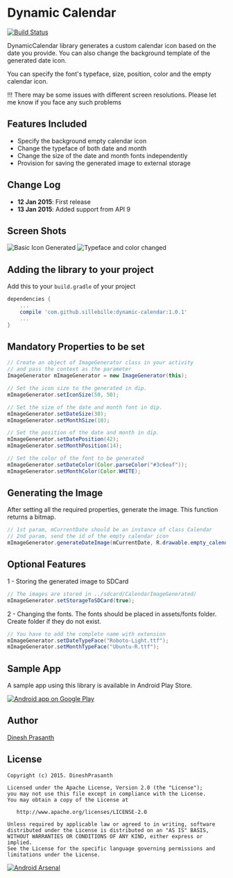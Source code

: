Dynamic Calendar
================
[![Build Status](https://travis-ci.org/SilleBille/DynamicCalendar.svg?branch=master)](https://travis-ci.org/SilleBille/DynamicCalendar)

DynamicCalendar library generates a custom calendar icon based on the date you provide. You can also change the background template of the generated date icon.

You can specify the font's typeface, size, position, color and the empty calendar icon.

!!! There may be some issues with different screen resolutions. Please let me know if you face any such problems

Features Included
-----------------
- Specify the background empty calendar icon
- Change the typeface of both date and month 
- Change the size of the date and month fonts independently
- Provision for saving the generated image to external storage

Change Log
----------
- **12 Jan 2015**: First release
- **13 Jan 2015**: Added support from API 9

Screen Shots
------------
![Basic Icon Generated][1]
![Typeface and color changed][2]

Adding the library to your project
----------------------------------
Add this to your `build.gradle` of your project

```groovy
dependencies {
    ...
    compile 'com.github.sillebille:dynamic-calendar:1.0.1'
    ...
}
```
    

## Mandatory Properties to be set

```java
// Create an object of ImageGenerator class in your activity
// and pass the context as the parameter
ImageGenerator mImageGenerator = new ImageGenerator(this);

// Set the icon size to the generated in dip. 
mImageGenerator.setIconSize(50, 50);

// Set the size of the date and month font in dip.
mImageGenerator.setDateSize(30);
mImageGenerator.setMonthSize(10);

// Set the position of the date and month in dip.
mImageGenerator.setDatePosition(42);
mImageGenerator.setMonthPosition(14);

// Set the color of the font to be generated
mImageGenerator.setDateColor(Color.parseColor("#3c6eaf"));
mImageGenerator.setMonthColor(Color.WHITE);
```

## Generating the Image
After setting all the required properties, generate the image. This function returns a bitmap.

```java
// 1st param, mCurrentDate should be an instance of class Calendar
// 2nd param, send the id of the empty calendar icon
mImageGenerator.generateDateImage(mCurrentDate, R.drawable.empty_calendar);
```

## Optional Features
1 - Storing the generated image to SDCard

```java
// The images are stored in ../sdcard/CalendarImageGenerated/
mImageGenerator.setStorageToSDCard(true);
```

2 - Changing the fonts.
The fonts should be placed in assets/fonts folder. Create folder if they do not exist.

```java
// You have to add the complete name with extension
mImageGenerator.setDateTypeFace("Roboto-Light.ttf");
mImageGenerator.setMonthTypeFace("Ubuntu-R.ttf");
```

Sample App
----------
A sample app using this library is available in Android Play Store.

<a href="http://goo.gl/ddpZny">
  <img alt="Android app on Google Play"
       src="https://developer.android.com/images/brand/en_app_rgb_wo_60.png" />
</a>

Author
------
[Dinesh Prasanth](https://github.com/SilleBille)

License
-------

    Copyright (c) 2015. DineshPrasanth

    Licensed under the Apache License, Version 2.0 (the "License");
    you may not use this file except in compliance with the License.
    You may obtain a copy of the License at

       http://www.apache.org/licenses/LICENSE-2.0

    Unless required by applicable law or agreed to in writing, software
    distributed under the License is distributed on an "AS IS" BASIS,
    WITHOUT WARRANTIES OR CONDITIONS OF ANY KIND, either express or implied.
    See the License for the specific language governing permissions and
    limitations under the License.

[![Android Arsenal](https://img.shields.io/badge/Android%20Arsenal-Dynamic%20Calendar-brightgreen.svg?style=flat)](https://android-arsenal.com/details/1/1366)

 [1]: https://raw.github.com/SilleBille/DynamicCalendar/master/sample-images/BasicActivity.png
 [2]: https://raw.github.com/SilleBille/DynamicCalendar/master/sample-images/TypeFaceActivity.png
